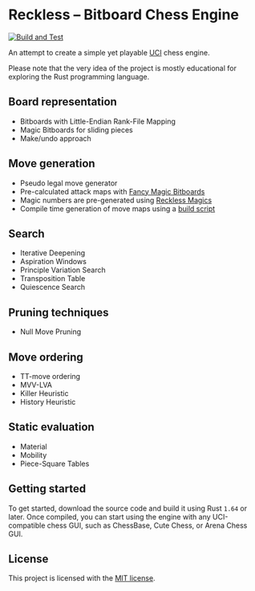 # Reckless – Bitboard Chess Engine

[![Build and Test](https://github.com/codedeliveryservice/Reckless/actions/workflows/rust.yml/badge.svg)](https://github.com/codedeliveryservice/Reckless/actions/workflows/rust.yml)

An attempt to create a simple yet playable [UCI][uci] chess engine.

Please note that the very idea of the project is mostly educational for exploring the Rust programming language.

[uci]: https://en.wikipedia.org/wiki/Universal_Chess_Interface

## Board representation

-   Bitboards with Little-Endian Rank-File Mapping
-   Magic Bitboards for sliding pieces
-   Make/undo approach

## Move generation

-   Pseudo legal move generator
-   Pre-calculated attack maps with [Fancy Magic Bitboards][fancy-bitboards]
-   Magic numbers are pre-generated using [Reckless Magics][reckless-magics]
-   Compile time generation of move maps using a [build script](/game/src/lookup/build.rs)

[fancy-bitboards]: https://www.chessprogramming.org/Magic_Bitboards#Fancy
[reckless-magics]: https://github.com/codedeliveryservice/RecklessMagics

## Search

-   Iterative Deepening
-   Aspiration Windows
-   Principle Variation Search
-   Transposition Table
-   Quiescence Search

## Pruning techniques

-   Null Move Pruning

## Move ordering

-   TT-move ordering
-   MVV-LVA
-   Killer Heuristic
-   History Heuristic

## Static evaluation

-   Material
-   Mobility
-   Piece-Square Tables

## Getting started

To get started, download the source code and build it using Rust `1.64` or later.
Once compiled, you can start using the engine with any UCI-compatible chess GUI, such as ChessBase, Cute Chess, or Arena Chess GUI.

## License

This project is licensed with the [MIT license](LICENSE).
